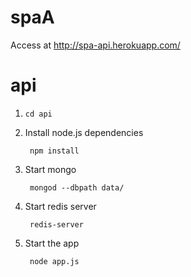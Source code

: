 spaA
===

Access at
http://spa-api.herokuapp.com/

api
====

1. `cd api`

2. Install node.js dependencies

        npm install

3. Start mongo

        mongod --dbpath data/

4. Start redis server
    
        redis-server

5. Start the app

        node app.js
